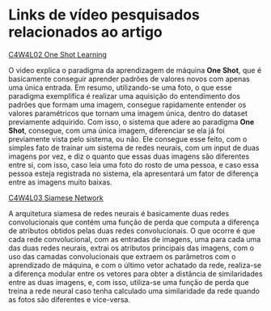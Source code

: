 # Links de vídeo pesquisados relacionados ao artigo

[C4W4L02 One Shot Learning](https://www.youtube.com/watch?v=96b_weTZb2w)

O video explica o paradigma da aprendizagem de máquina **One Shot**, que é basicamente conseguir aprender padrões de valores novos com apenas uma única entrada. Em resumo, utilizando-se uma foto, o que esse paradigma exemplifica é realizar uma aquisição do entendimento dos padrões que formam uma imagem, consegue rapidamente entender os valores paramétricos que tornam uma imagem única, dentro do dataset previamente adquirido. Com isso, o sistema que adere ao paradigma **One Shot**, consegue, com uma única imagem, diferenciar se ela já foi previamente vista pelo sistema, ou não. Ele consegue esse feito, com o simples fato de trainar um sistema de redes neurais, com um input de duas imagens por vez, e diz o quanto que essas duas imagens são diferentes entre si, com isso, caso leia uma foto do rosto de uma pessoa, e caso essa pessoa esteja registrada no sistema, ela apresentará um fator de diferença entre as imagens muito baixas.

[C4W4L03 Siamese Network](https://www.youtube.com/watch?v=6jfw8MuKwpI)

A arquitetura siamesa de redes neurais é basicamente duas redes convolucionais que contém uma função de perda que computa a diferença de atributos obtidos pelas duas redes convolucionais. O que ocorre é que cada rede convolucional, com as entradas de imagens, uma para cada uma das duas redes neurais, extrai os atributos principais das imagens, com o uso das camadas convolucionais que extraem os parâmetros com o aprendizado de máquina, e com o último vetor achatado da rede, realiza-se a diferença modular entre os vetores para obter a distância de similaridades entre as duas imagens, e, com isso, utiliza-se uma função de perda que treina a rede neural caso tenha calculado uma similaridade da rede quando as fotos são diferentes e vice-versa.

